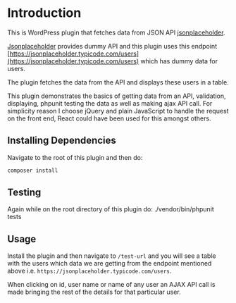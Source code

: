 # Introduction

This is WordPress plugin that fetches data from JSON API [jsonplaceholder](https://jsonplaceholder.typicode.com).

[Jsonplaceholder](https://jsonplaceholder.typicode.com) provides dummy API and this plugin uses this endpoint [https://jsonplaceholder.typicode.com/users](https://jsonplaceholder.typicode.com/users) which has dummy data for users.

The plugin fetches the data from the API and displays these users in a table.

This plugin demonstrates the basics of getting data from an API, validation, displaying, phpunit testing the data as well as making ajax API call.  For simplicity reason I choose jQuery and plain JavaScript to handle the request on the front end, React could have been used for this amongst others.

## Installing Dependencies
Navigate to the root of this plugin and then do:
```bash
composer install
```

## Testing
Again while on the root directory of this plugin do:
./vendor/bin/phpunit tests

## Usage
Install the plugin and then navigate to `/test-url` and you will see a table with the users which data we are getting from the endpoint mentioned above i.e. `https://jsonplaceholder.typicode.com/users`.

When clicking on id, user name or name of any user an AJAX API call is made bringing the rest of the details for that particular user.
